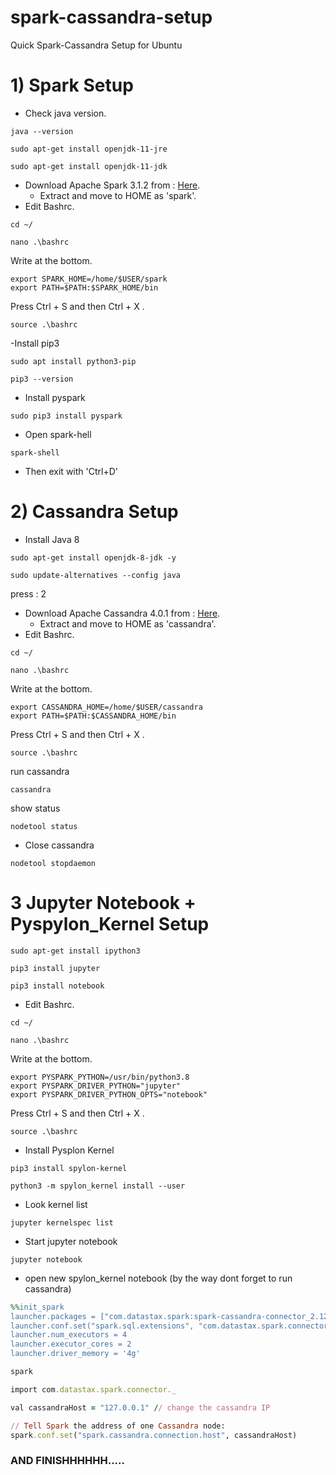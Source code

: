 # spark-cassandra-setup
Quick Spark-Cassandra Setup for Ubuntu

# 1) Spark Setup

- Check java version.
```` 
java --version
````
```` 
sudo apt-get install openjdk-11-jre
````
```` 
sudo apt-get install openjdk-11-jdk
````
- Download Apache Spark 3.1.2 from :  [Here](https://www.apache.org/dyn/closer.lua/spark/spark-3.1.2/spark-3.1.2-bin-hadoop3.2.tgz).
  - Extract and move to HOME as 'spark'.
- Edit Bashrc.
```` 
cd ~/
````
```` 
nano .\bashrc
````
Write at the bottom.
```` 
export SPARK_HOME=/home/$USER/spark
export PATH=$PATH:$SPARK_HOME/bin
````
Press Ctrl + S and then Ctrl + X .
```` 
source .\bashrc
````

-Install pip3
```` 
sudo apt install python3-pip
````
```` 
pip3 --version
````
- Install pyspark
```` 
sudo pip3 install pyspark
````
- Open spark-hell
```` 
spark-shell
````
- Then exit with 'Ctrl+D'
# 2) Cassandra Setup
- Install Java 8
```` 
sudo apt-get install openjdk-8-jdk -y
````
```` 
sudo update-alternatives --config java
````
press : 2
- Download Apache Cassandra 4.0.1 from :  [Here](https://www.apache.org/dyn/closer.lua/cassandra/4.0.1/apache-cassandra-4.0.1-bin.tar.gz).
  - Extract and move to HOME as 'cassandra'.
- Edit Bashrc.
```` 
cd ~/
````
```` 
nano .\bashrc
````
Write at the bottom.
```` 
export CASSANDRA_HOME=/home/$USER/cassandra
export PATH=$PATH:$CASSANDRA_HOME/bin
````
Press Ctrl + S and then Ctrl + X .
```` 
source .\bashrc
````
run cassandra
```` 
cassandra
````
show status
```` 
nodetool status
````
- Close cassandra
```` 
nodetool stopdaemon
````

# 3 Jupyter Notebook + Pyspylon_Kernel Setup
```` 
sudo apt-get install ipython3
````
```` 
pip3 install jupyter
````
```` 
pip3 install notebook
````
- Edit Bashrc.
```` 
cd ~/
````
```` 
nano .\bashrc
````
Write at the bottom.
```` 
export PYSPARK_PYTHON=/usr/bin/python3.8
export PYSPARK_DRIVER_PYTHON="jupyter"
export PYSPARK_DRIVER_PYTHON_OPTS="notebook"
````
Press Ctrl + S and then Ctrl + X .
```` 
source .\bashrc
````
- Install Pysplon Kernel
```` 
pip3 install spylon-kernel
````
```` 
python3 -m spylon_kernel install --user
````
- Look kernel list
```` 
jupyter kernelspec list
````
- Start jupyter notebook 
```` 
jupyter notebook
````
- open new spylon_kernel notebook (by the way dont forget to run cassandra)
```ruby
%%init_spark
launcher.packages = ["com.datastax.spark:spark-cassandra-connector_2.12:3.1.0"]
launcher.conf.set("spark.sql.extensions", "com.datastax.spark.connector.CassandraSparkExtensions")
launcher.num_executors = 4
launcher.executor_cores = 2
launcher.driver_memory = '4g'
```
```ruby
spark
```
```ruby
import com.datastax.spark.connector._
```
```ruby
val cassandraHost = "127.0.0.1" // change the cassandra IP
```
```ruby
// Tell Spark the address of one Cassandra node:
spark.conf.set("spark.cassandra.connection.host", cassandraHost)
```

### AND FINISHHHHHH.....
